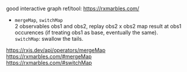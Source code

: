 
good interactive graph ref/tool: https://rxmarbles.com/

* `mergeMap`, `switchMap` \
2 observables obs1 and obs2, replay obs2 x obs2 map result at obs1 occurences (if treating obs1 as base, eventually the same). \
`switchMap`: swallow the tails.



https://rxjs.dev/api/operators/mergeMap \
https://rxmarbles.com/#mergeMap  \
https://rxmarbles.com/#switchMap
